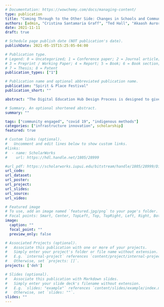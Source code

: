 ```yaml
---
# Documentation: https://wowchemy.com/docs/managing-content/
type: publication
title: "Coming Through to the Other Side: Changes in Schools and Communities COVID & Beyond"
authors: [admin, "Cristina Santamaria Graff", "Ted Hall", "Akaash Aurora", "Brooke Moreland", "Amy Waechter-Versaw", "A. J. Knoors", "J. Dortch", "A. Jones", "S. Fisher", "T. Iruoje", "M. Wickham"]
date: 2021-11-11
draft: true

# Schedule page publish date (NOT publication's date).
publishDate: 2021-05-15T15:25:05-04:00

# Publication type.
# Legend: 0 = Uncategorized; 1 = Conference paper; 2 = Journal article;
# 3 = Preprint / Working Paper; 4 = Report; 5 = Book; 6 = Book section;
# 7 = Thesis; 8 = Patent
publication_types: ["1"]

# Publication name and optional abbreviated publication name.
publication: "Spirit & Place Festival"
publication_short: ""

abstract: "The Digital Education Hub Design Process is designed to give teachers, educators, and curriculum designers a pathway for developing, enacting, and evaluating lesson plans, units and modules, and learning experiences in a range of settings."

# Summary. An optional shortened abstract.
summary: ""

tags: ["community engaged", "covid 19", "indigenous methods"]
categories: ["infrastructure innovation", scholarship]
featured: true

# Custom links (optional).
#   Uncomment and edit lines below to show custom links.
#links:
#  - name: ScholarWorks
#    url: https://hdl.handle.net/1805/28999

#url_pdf: https://scholarworks.iupui.edu/bitstream/handle/1805/28999/Digital%20Education%20Hub%20Design%20Process.pdf?sequence=1&isAllowed=y
url_code:
url_dataset:
url_poster:
url_project:
url_slides:
url_source:
url_video:

# Featured image
# To use, add an image named `featured.jpg/png` to your page's folder.
# Focal points: Smart, Center, TopLeft, Top, TopRight, Left, Right, BottomLeft, Bottom, BottomRight.
image:
  caption: ""
  focal_point: ""
  preview_only: false

# Associated Projects (optional).
#   Associate this publication with one or more of your projects.
#   Simply enter your project's folder or file name without extension.
#   E.g. `internal-project` references `content/project/internal-project/index.md`.
#   Otherwise, set `projects: []`.
projects: ['deh']

# Slides (optional).
#   Associate this publication with Markdown slides.
#   Simply enter your slide deck's filename without extension.
#   E.g. `slides: "example"` references `content/slides/example/index.md`.
#   Otherwise, set `slides: ""`.
slides: ""
---
```

